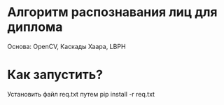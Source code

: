 # Алгоритм распознавания лиц для диплома

Основа: OpenCV, Каскады Хаара, LBPH

# Как запустить?

Установить файл req.txt путем pip install -r req.txt
